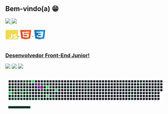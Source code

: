 ##  Bem-vindo(a) 😁

<div>
  <a href="https://github.com/luancdo">
  <img height="180em" src="https://github-readme-stats.vercel.app/api?username=luancdo&show_icons=true&theme=tokyonight&include_all_commits=true&count_private=true"/>
  <img height="180em" src="https://github-readme-stats.vercel.app/api/top-langs/?username=luancdo&layout=compact&langs_count=6&theme=tokyonight"/>
</div>
<div style="display: inline_block"><br>
  <img align="center" alt="Js" height="30" width="40" src="https://raw.githubusercontent.com/devicons/devicon/master/icons/javascript/javascript-plain.svg ">
  <img align="center" alt="HTML" height="30" width="40" src="https://raw.githubusercontent.com/devicons/devicon/master/icons/html5/html5-original.svg ">
  <img align="center" alt="CSS" height="30" width="40" src="https://raw.githubusercontent.com/devicons/devicon/master/icons/css3/css3-original.svg ">
</div>
 
<br>
 
  ### Desenvolvedor Front-End Junior!
 
<div>
   
  <a href="[https://instagram.com/rafaballerini](https://www.instagram.com/luancesardeoliveira?utm_source=ig_web_button_share_sheet&igsh=ZDNlZDc0MzIxNw==)" target="_blank"><img src="https://img.shields.io/badge/-Instagram-%23E4405F?style=for-the-badge&logo=instagram&logoColor=white" target="_blank"></a>
  <a href = "luan.cesar.o@hotmail.com"><img src="https://img.shields.io/badge/-Gmail-%23333?style=for-the-badge&logo=gmail&logoColor=white" target="_blank"></a>
  <a href="linkedin.com/in/luan-cesar-de-oliveira-45a580143/" target="_blank"><img src="https://img.shields.io/badge/-LinkedIn-%230077B5?style=for-the-badge&logo=linkedin&logoColor=white" target="_blank"></a>

 <svg viewBox="-16 -32 880 192" width="880" height="192" xmlns="http://www.w3.org/2000/svg"><desc>Generated with https://github.com/Platane/snk</desc><style>:root{--cb:#1b1f230a;--cs:purple;--ce:#161b22;--c0:#161b22;--c1:#01311f;--c2:#034525;--c3:#0f6d31;--c4:#00c647}.c{shape-rendering:geometricPrecision;fill:var(--ce);stroke-width:1px;stroke:var(--cb);animation:none 40100ms linear infinite;width:12px;height:12px}@keyframes c0{0.24%{fill:var(--c1)}0.26%,100%{fill:var(--ce)}}.c.c0{fill:var(--c1);animation-name:c0}@keyframes c1{0.49%{fill:var(--c1)}0.51%,100%{fill:var(--ce)}}.c.c1{fill:var(--c1);animation-name:c1}@keyframes c2{0.99%{fill:var(--c1)}1.01%,100%{fill:var(--ce)}}.c.c2{fill:var(--c1);animation-name:c2}@keyframes c3{53.36%{fill:var(--c2)}53.38%,100%{fill:var(--ce)}}.c.c3{fill:var(--c2);animation-name:c3}@keyframes c4{52.11%{fill:var(--c1)}52.13%,100%{fill:var(--ce)}}.c.c4{fill:var(--c1);animation-name:c4}@keyframes c5{52.36%{fill:var(--c2)}52.38%,100%{fill:var(--ce)}}.c.c5{fill:var(--c2);animation-name:c5}@keyframes c6{91.01%{fill:var(--c4)}91.03%,100%{fill:var(--ce)}}.c.c6{fill:var(--c4);animation-name:c6}@keyframes c7{37.65%{fill:var(--c1)}37.67%,100%{fill:var(--ce)}}.c.c7{fill:var(--c1);animation-name:c7}@keyframes c8{38.14%{fill:var(--c1)}38.16%,100%{fill:var(--ce)}}.c.c8{fill:var(--c1);animation-name:c8}@keyframes c9{12.46%{fill:var(--c1)}12.48%,100%{fill:var(--ce)}}.c.c9{fill:var(--c1);animation-name:c9}@keyframes ca{1.24%{fill:var(--c1)}1.26%,100%{fill:var(--ce)}}.c.ca{fill:var(--c1);animation-name:ca}@keyframes cb{1.49%{fill:var(--c1)}1.51%,100%{fill:var(--ce)}}.c.cb{fill:var(--c1);animation-name:cb}@keyframes cc{1.74%{fill:var(--c1)}1.76%,100%{fill:var(--ce)}}.c.cc{fill:var(--c1);animation-name:cc}@keyframes cd{52.86%{fill:var(--c2)}52.88%,100%{fill:var(--ce)}}.c.cd{fill:var(--c2);animation-name:cd}@keyframes ce{3.48%{fill:var(--c1)}3.5%,100%{fill:var(--ce)}}.c.ce{fill:var(--c1);animation-name:ce}@keyframes cf{3.73%{fill:var(--c1)}3.75%,100%{fill:var(--ce)}}.c.cf{fill:var(--c1);animation-name:cf}@keyframes cg{62.08%{fill:var(--c2)}62.1%,100%{fill:var(--ce)}}.c.cg{fill:var(--c2);animation-name:cg}@keyframes ch{62.33%{fill:var(--c2)}62.35%,100%{fill:var(--ce)}}.c.ch{fill:var(--c2);animation-name:ch}@keyframes ci{23.68%{fill:var(--c1)}23.7%,100%{fill:var(--ce)}}.c.ci{fill:var(--c1);animation-name:ci}@keyframes cj{24.68%{fill:var(--c1)}24.7%,100%{fill:var(--ce)}}.c.cj{fill:var(--c1);animation-name:cj}@keyframes ck{25.93%{fill:var(--c1)}25.95%,100%{fill:var(--ce)}}.c.ck{fill:var(--c1);animation-name:ck}@keyframes cl{28.67%{fill:var(--c1)}28.69%,100%{fill:var(--ce)}}.c.cl{fill:var(--c1);animation-name:cl}@keyframes cm{33.66%{fill:var(--c1)}33.68%,100%{fill:var(--ce)}}.c.cm{fill:var(--c1);animation-name:cm}@keyframes cn{75.05%{fill:var(--c2)}75.07%,100%{fill:var(--ce)}}.c.cn{fill:var(--c2);animation-name:cn}@keyframes co{19.19%{fill:var(--c1)}19.21%,100%{fill:var(--ce)}}.c.co{fill:var(--c1);animation-name:co}@keyframes cp{12.21%{fill:var(--c1)}12.23%,100%{fill:var(--ce)}}.c.cp{fill:var(--c1);animation-name:cp}@keyframes cq{11.71%{fill:var(--c1)}11.73%,100%{fill:var(--ce)}}.c.cq{fill:var(--c1);animation-name:cq}@keyframes cr{1.99%{fill:var(--c1)}2.01%,100%{fill:var(--ce)}}.c.cr{fill:var(--c1);animation-name:cr}@keyframes cs{2.48%{fill:var(--c1)}2.5%,100%{fill:var(--ce)}}.c.cs{fill:var(--c1);animation-name:cs}@keyframes ct{4.48%{fill:var(--c1)}4.5%,100%{fill:var(--ce)}}.c.ct{fill:var(--c1);animation-name:ct}@keyframes cu{92.76%{fill:var(--c4)}92.78%,100%{fill:var(--ce)}}.c.cu{fill:var(--c4);animation-name:cu}@keyframes cv{63.08%{fill:var(--c2)}63.1%,100%{fill:var(--ce)}}.c.cv{fill:var(--c2);animation-name:cv}@keyframes cw{26.42%{fill:var(--c1)}26.44%,100%{fill:var(--ce)}}.c.cw{fill:var(--c1);animation-name:cw}@keyframes cx{28.42%{fill:var(--c1)}28.44%,100%{fill:var(--ce)}}.c.cx{fill:var(--c1);animation-name:cx}@keyframes cy{74.3%{fill:var(--c2)}74.32%,100%{fill:var(--ce)}}.c.cy{fill:var(--c2);animation-name:cy}@keyframes cz{58.84%{fill:var(--c2)}58.86%,100%{fill:var(--ce)}}.c.cz{fill:var(--c2);animation-name:cz}@keyframes c10{13.46%{fill:var(--c1)}13.48%,100%{fill:var(--ce)}}.c.c10{fill:var(--c1);animation-name:c10}@keyframes c11{13.21%{fill:var(--c1)}13.23%,100%{fill:var(--ce)}}.c.c11{fill:var(--c1);animation-name:c11}@keyframes c12{11.46%{fill:var(--c1)}11.48%,100%{fill:var(--ce)}}.c.c12{fill:var(--c1);animation-name:c12}@keyframes c13{11.21%{fill:var(--c1)}11.23%,100%{fill:var(--ce)}}.c.c13{fill:var(--c1);animation-name:c13}@keyframes c14{54.35%{fill:var(--c2)}54.37%,100%{fill:var(--ce)}}.c.c14{fill:var(--c2);animation-name:c14}@keyframes c15{2.73%{fill:var(--c1)}2.75%,100%{fill:var(--ce)}}.c.c15{fill:var(--c1);animation-name:c15}@keyframes c16{65.58%{fill:var(--c2)}65.6%,100%{fill:var(--ce)}}.c.c16{fill:var(--c2);animation-name:c16}@keyframes c17{4.98%{fill:var(--c1)}5%,100%{fill:var(--ce)}}.c.c17{fill:var(--c1);animation-name:c17}@keyframes c18{5.23%{fill:var(--c1)}5.25%,100%{fill:var(--ce)}}.c.c18{fill:var(--c1);animation-name:c18}@keyframes c19{94.75%{fill:var(--c4)}94.77%,100%{fill:var(--ce)}}.c.c19{fill:var(--c4);animation-name:c19}@keyframes c1a{26.67%{fill:var(--c1)}26.69%,100%{fill:var(--ce)}}.c.c1a{fill:var(--c1);animation-name:c1a}@keyframes c1b{34.9%{fill:var(--c1)}34.92%,100%{fill:var(--ce)}}.c.c1b{fill:var(--c1);animation-name:c1b}@keyframes c1c{88.02%{fill:var(--c4)}88.04%,100%{fill:var(--ce)}}.c.c1c{fill:var(--c4);animation-name:c1c}@keyframes c1d{87.77%{fill:var(--c3)}87.79%,100%{fill:var(--ce)}}.c.c1d{fill:var(--c3);animation-name:c1d}@keyframes c1e{13.71%{fill:var(--c1)}13.73%,100%{fill:var(--ce)}}.c.c1e{fill:var(--c1);animation-name:c1e}@keyframes c1f{87.02%{fill:var(--c3)}87.04%,100%{fill:var(--ce)}}.c.c1f{fill:var(--c3);animation-name:c1f}@keyframes c1g{10.96%{fill:var(--c1)}10.98%,100%{fill:var(--ce)}}.c.c1g{fill:var(--c1);animation-name:c1g}@keyframes c1h{54.6%{fill:var(--c2)}54.62%,100%{fill:var(--ce)}}.c.c1h{fill:var(--c2);animation-name:c1h}@keyframes c1i{54.85%{fill:var(--c2)}54.87%,100%{fill:var(--ce)}}.c.c1i{fill:var(--c2);animation-name:c1i}@keyframes c1j{8.47%{fill:var(--c1)}8.49%,100%{fill:var(--ce)}}.c.c1j{fill:var(--c1);animation-name:c1j}@keyframes c1k{29.92%{fill:var(--c1)}29.94%,100%{fill:var(--ce)}}.c.c1k{fill:var(--c1);animation-name:c1k}@keyframes c1l{39.89%{fill:var(--c1)}39.91%,100%{fill:var(--ce)}}.c.c1l{fill:var(--c1);animation-name:c1l}@keyframes c1m{14.7%{fill:var(--c1)}14.72%,100%{fill:var(--ce)}}.c.c1m{fill:var(--c1);animation-name:c1m}@keyframes c1n{14.45%{fill:var(--c1)}14.47%,100%{fill:var(--ce)}}.c.c1n{fill:var(--c1);animation-name:c1n}@keyframes c1o{56.35%{fill:var(--c2)}56.37%,100%{fill:var(--ce)}}.c.c1o{fill:var(--c2);animation-name:c1o}@keyframes c1p{10.71%{fill:var(--c1)}10.73%,100%{fill:var(--ce)}}.c.c1p{fill:var(--c1);animation-name:c1p}@keyframes c1q{10.21%{fill:var(--c1)}10.23%,100%{fill:var(--ce)}}.c.c1q{fill:var(--c1);animation-name:c1q}@keyframes c1r{7.97%{fill:var(--c1)}7.99%,100%{fill:var(--ce)}}.c.c1r{fill:var(--c1);animation-name:c1r}@keyframes c1s{93.51%{fill:var(--c4)}93.53%,100%{fill:var(--ce)}}.c.c1s{fill:var(--c4);animation-name:c1s}@keyframes c1t{5.98%{fill:var(--c1)}6%,100%{fill:var(--ce)}}.c.c1t{fill:var(--c1);animation-name:c1t}@keyframes c1u{64.08%{fill:var(--c2)}64.1%,100%{fill:var(--ce)}}.c.c1u{fill:var(--c2);animation-name:c1u}@keyframes c1v{35.4%{fill:var(--c1)}35.42%,100%{fill:var(--ce)}}.c.c1v{fill:var(--c1);animation-name:c1v}@keyframes c1w{15.2%{fill:var(--c1)}15.22%,100%{fill:var(--ce)}}.c.c1w{fill:var(--c1);animation-name:c1w}@keyframes c1x{14.95%{fill:var(--c1)}14.97%,100%{fill:var(--ce)}}.c.c1x{fill:var(--c1);animation-name:c1x}@keyframes c1y{57.1%{fill:var(--c2)}57.12%,100%{fill:var(--ce)}}.c.c1y{fill:var(--c2);animation-name:c1y}@keyframes c1z{16.45%{fill:var(--c1)}16.47%,100%{fill:var(--ce)}}.c.c1z{fill:var(--c1);animation-name:c1z}@keyframes c20{16.7%{fill:var(--c1)}16.72%,100%{fill:var(--ce)}}.c.c20{fill:var(--c1);animation-name:c20}@keyframes c21{16.95%{fill:var(--c1)}16.97%,100%{fill:var(--ce)}}.c.c21{fill:var(--c1);animation-name:c21}@keyframes c22{55.35%{fill:var(--c2)}55.37%,100%{fill:var(--ce)}}.c.c22{fill:var(--c2);animation-name:c22}@keyframes c23{9.72%{fill:var(--c1)}9.74%,100%{fill:var(--ce)}}.c.c23{fill:var(--c1);animation-name:c23}@keyframes c24{9.47%{fill:var(--c1)}9.49%,100%{fill:var(--ce)}}.c.c24{fill:var(--c1);animation-name:c24}@keyframes c25{85.03%{fill:var(--c3)}85.05%,100%{fill:var(--ce)}}.c.c25{fill:var(--c3);animation-name:c25}@keyframes c26{6.47%{fill:var(--c1)}6.49%,100%{fill:var(--ce)}}.c.c26{fill:var(--c1);animation-name:c26}@keyframes c27{35.65%{fill:var(--c1)}35.67%,100%{fill:var(--ce)}}.c.c27{fill:var(--c1);animation-name:c27}.u{transform-origin:0 0;transform:scale(0,1);animation:none linear 40100ms infinite}@keyframes u0{0.24%{transform:scale(0.000,1)}0.26%,0.49%{transform:scale(0.018,1)}0.51%,0.99%{transform:scale(0.036,1)}1.01%,1.24%{transform:scale(0.055,1)}1.26%,1.49%{transform:scale(0.073,1)}1.51%,1.74%{transform:scale(0.091,1)}1.76%,1.99%{transform:scale(0.109,1)}2.01%,2.48%{transform:scale(0.127,1)}2.5%,2.73%{transform:scale(0.145,1)}2.75%,3.48%{transform:scale(0.164,1)}3.5%,3.73%{transform:scale(0.182,1)}3.75%,4.48%{transform:scale(0.200,1)}4.5%,4.98%{transform:scale(0.218,1)}5%,5.23%{transform:scale(0.236,1)}5.25%,5.98%{transform:scale(0.255,1)}6%,6.47%{transform:scale(0.273,1)}6.49%,7.97%{transform:scale(0.291,1)}7.99%,8.47%{transform:scale(0.309,1)}8.49%,9.47%{transform:scale(0.327,1)}9.49%,9.72%{transform:scale(0.345,1)}9.74%,10.21%{transform:scale(0.364,1)}10.23%,10.71%{transform:scale(0.382,1)}10.73%,10.96%{transform:scale(0.400,1)}10.98%,11.21%{transform:scale(0.418,1)}11.23%,11.46%{transform:scale(0.436,1)}11.48%,11.71%{transform:scale(0.455,1)}11.73%,12.21%{transform:scale(0.473,1)}12.23%,12.46%{transform:scale(0.491,1)}12.48%,13.21%{transform:scale(0.509,1)}13.23%,13.46%{transform:scale(0.527,1)}13.48%,13.71%{transform:scale(0.545,1)}13.73%,14.45%{transform:scale(0.564,1)}14.47%,14.7%{transform:scale(0.582,1)}14.72%,14.95%{transform:scale(0.600,1)}14.97%,15.2%{transform:scale(0.618,1)}15.22%,16.45%{transform:scale(0.636,1)}16.47%,16.7%{transform:scale(0.655,1)}16.72%,16.95%{transform:scale(0.673,1)}16.97%,19.19%{transform:scale(0.691,1)}19.21%,23.68%{transform:scale(0.709,1)}23.7%,24.68%{transform:scale(0.727,1)}24.7%,25.93%{transform:scale(0.745,1)}25.95%,26.42%{transform:scale(0.764,1)}26.44%,26.67%{transform:scale(0.782,1)}26.69%,28.42%{transform:scale(0.800,1)}28.44%,28.67%{transform:scale(0.818,1)}28.69%,29.92%{transform:scale(0.836,1)}29.94%,33.66%{transform:scale(0.855,1)}33.68%,34.9%{transform:scale(0.873,1)}34.92%,35.4%{transform:scale(0.891,1)}35.42%,35.65%{transform:scale(0.909,1)}35.67%,37.65%{transform:scale(0.927,1)}37.67%,38.14%{transform:scale(0.945,1)}38.16%,39.89%{transform:scale(0.964,1)}39.91%,52.11%{transform:scale(0.982,1)}52.13%,100%{transform:scale(1.000,1)}}.u.u0{fill:var(--c1);animation-name:u0;transform-origin:0.0px 0}@keyframes u1{52.36%{transform:scale(0.000,1)}52.38%,52.86%{transform:scale(0.059,1)}52.88%,53.36%{transform:scale(0.118,1)}53.38%,54.35%{transform:scale(0.176,1)}54.37%,54.6%{transform:scale(0.235,1)}54.62%,54.85%{transform:scale(0.294,1)}54.87%,55.35%{transform:scale(0.353,1)}55.37%,56.35%{transform:scale(0.412,1)}56.37%,57.1%{transform:scale(0.471,1)}57.12%,58.84%{transform:scale(0.529,1)}58.86%,62.08%{transform:scale(0.588,1)}62.1%,62.33%{transform:scale(0.647,1)}62.35%,63.08%{transform:scale(0.706,1)}63.1%,64.08%{transform:scale(0.765,1)}64.1%,65.58%{transform:scale(0.824,1)}65.6%,74.3%{transform:scale(0.882,1)}74.32%,75.05%{transform:scale(0.941,1)}75.07%,100%{transform:scale(1.000,1)}}.u.u1{fill:var(--c2);animation-name:u1;transform-origin:583.0px 0}@keyframes u2{85.03%{transform:scale(0.000,1)}85.05%,87.02%{transform:scale(0.333,1)}87.04%,87.77%{transform:scale(0.667,1)}87.79%,100%{transform:scale(1.000,1)}}.u.u2{fill:var(--c3);animation-name:u2;transform-origin:763.2px 0}@keyframes u3{88.02%{transform:scale(0.000,1)}88.04%,91.01%{transform:scale(0.200,1)}91.03%,92.76%{transform:scale(0.400,1)}92.78%,93.51%{transform:scale(0.600,1)}93.53%,94.75%{transform:scale(0.800,1)}94.77%,100%{transform:scale(1.000,1)}}.u.u3{fill:var(--c4);animation-name:u3;transform-origin:795.0px 0}.s{shape-rendering:geometricPrecision;fill:var(--cs);animation:none linear 40100ms infinite}@keyframes s0{0%,99.75%{transform:translate(0px,-16px)}0.25%{transform:translate(0px,0px)}1%{transform:translate(48px,0px)}1.25%,12.72%,98.5%{transform:translate(48px,16px)}1.75%,20.7%,53.62%{transform:translate(80px,16px)}2%,17.96%,20.95%{transform:translate(80px,32px)}2.49%{transform:translate(112px,32px)}2.74%{transform:translate(112px,48px)}2.99%,90.27%{transform:translate(128px,48px)}3.49%{transform:translate(128px,16px)}3.99%,83.79%{transform:translate(160px,16px)}4.24%,22.19%{transform:translate(160px,32px)}4.74%,66.08%{transform:translate(192px,32px)}4.99%{transform:translate(192px,48px)}5.49%,64.84%{transform:translate(224px,48px)}6.23%,7.23%{transform:translate(224px,96px)}6.48%{transform:translate(240px,96px)}6.73%{transform:translate(240px,112px)}6.98%{transform:translate(224px,112px)}7.73%{transform:translate(192px,96px)}8.23%{transform:translate(192px,64px)}8.98%,85.79%{transform:translate(144px,64px)}9.48%,85.29%{transform:translate(144px,96px)}9.73%{transform:translate(128px,96px)}9.98%{transform:translate(128px,80px)}10.72%{transform:translate(80px,80px)}11.22%{transform:translate(80px,48px)}11.47%,97.76%{transform:translate(64px,48px)}11.72%{transform:translate(64px,32px)}12.22%{transform:translate(32px,32px)}12.47%{transform:translate(32px,16px)}13.22%,58.1%{transform:translate(48px,48px)}13.47%{transform:translate(32px,48px)}13.72%{transform:translate(32px,64px)}13.97%{transform:translate(48px,64px)}14.21%,16.21%{transform:translate(48px,80px)}14.71%{transform:translate(16px,80px)}14.96%{transform:translate(16px,96px)}15.21%{transform:translate(0px,96px)}15.46%{transform:translate(0px,80px)}16.46%,57.36%{transform:translate(48px,96px)}16.96%{transform:translate(80px,96px)}19.2%,59.1%{transform:translate(0px,32px)}19.45%{transform:translate(0px,16px)}22.69%{transform:translate(160px,0px)}23.44%,92.27%{transform:translate(208px,0px)}23.69%{transform:translate(208px,16px)}25.94%{transform:translate(352px,16px)}26.18%{transform:translate(352px,32px)}26.43%{transform:translate(336px,32px)}26.68%{transform:translate(336px,48px)}28.18%{transform:translate(432px,48px)}28.68%{transform:translate(432px,16px)}28.93%{transform:translate(448px,16px)}29.18%{transform:translate(448px,32px)}29.43%{transform:translate(432px,32px)}29.93%{transform:translate(432px,64px)}32.92%{transform:translate(624px,64px)}33.67%{transform:translate(624px,16px)}34.41%{transform:translate(672px,16px)}35.66%{transform:translate(672px,96px)}36.16%{transform:translate(704px,96px)}37.66%{transform:translate(704px,0px)}38.9%{transform:translate(784px,0px)}39.9%{transform:translate(784px,64px)}40.15%{transform:translate(768px,64px)}41.15%{transform:translate(768px,0px)}41.65%{transform:translate(736px,0px)}41.9%{transform:translate(736px,-16px)}51.87%{transform:translate(96px,-16px)}52.12%,53.12%{transform:translate(96px,0px)}52.37%{transform:translate(112px,0px)}52.62%{transform:translate(112px,16px)}52.87%,53.87%{transform:translate(96px,16px)}53.37%{transform:translate(80px,0px)}54.61%{transform:translate(96px,64px)}54.86%{transform:translate(112px,64px)}55.36%{transform:translate(112px,96px)}55.61%{transform:translate(96px,96px)}55.86%{transform:translate(96px,80px)}56.86%{transform:translate(32px,80px)}57.11%{transform:translate(32px,96px)}58.85%,88.28%{transform:translate(0px,48px)}61.85%,65.84%{transform:translate(176px,32px)}62.09%{transform:translate(176px,16px)}62.84%{transform:translate(224px,16px)}63.09%{transform:translate(224px,32px)}63.34%{transform:translate(240px,32px)}64.09%{transform:translate(240px,80px)}64.34%{transform:translate(224px,80px)}65.59%{transform:translate(176px,48px)}66.33%{transform:translate(192px,16px)}74.06%{transform:translate(688px,16px)}74.31%{transform:translate(688px,32px)}74.81%{transform:translate(720px,32px)}75.06%{transform:translate(720px,16px)}85.04%{transform:translate(160px,96px)}88.03%{transform:translate(0px,64px)}91.02%{transform:translate(128px,0px)}93.52%{transform:translate(208px,80px)}94.26%{transform:translate(256px,80px)}94.76%{transform:translate(256px,48px)}98.25%{transform:translate(64px,16px)}99%{transform:translate(48px,-16px)}}.s.s0{transform:translate(0px,-16px);animation-name:s0}@keyframes s1{0%,99.75%{transform:translate(16px,-16px)}0.25%{transform:translate(0px,-16px)}0.5%{transform:translate(0px,0px)}1.25%{transform:translate(48px,0px)}1.5%,12.97%,98.75%{transform:translate(48px,16px)}2%,20.95%,53.87%{transform:translate(80px,16px)}2.24%,18.2%,21.2%{transform:translate(80px,32px)}2.74%{transform:translate(112px,32px)}2.99%{transform:translate(112px,48px)}3.24%,90.52%{transform:translate(128px,48px)}3.74%{transform:translate(128px,16px)}4.24%,84.04%{transform:translate(160px,16px)}4.49%,22.44%{transform:translate(160px,32px)}4.99%,66.33%{transform:translate(192px,32px)}5.24%{transform:translate(192px,48px)}5.74%,65.09%{transform:translate(224px,48px)}6.48%,7.48%{transform:translate(224px,96px)}6.73%{transform:translate(240px,96px)}6.98%{transform:translate(240px,112px)}7.23%{transform:translate(224px,112px)}7.98%{transform:translate(192px,96px)}8.48%{transform:translate(192px,64px)}9.23%,86.03%{transform:translate(144px,64px)}9.73%,85.54%{transform:translate(144px,96px)}9.98%{transform:translate(128px,96px)}10.22%{transform:translate(128px,80px)}10.97%{transform:translate(80px,80px)}11.47%{transform:translate(80px,48px)}11.72%,98%{transform:translate(64px,48px)}11.97%{transform:translate(64px,32px)}12.47%{transform:translate(32px,32px)}12.72%{transform:translate(32px,16px)}13.47%,58.35%{transform:translate(48px,48px)}13.72%{transform:translate(32px,48px)}13.97%{transform:translate(32px,64px)}14.21%{transform:translate(48px,64px)}14.46%,16.46%{transform:translate(48px,80px)}14.96%{transform:translate(16px,80px)}15.21%{transform:translate(16px,96px)}15.46%{transform:translate(0px,96px)}15.71%{transform:translate(0px,80px)}16.71%,57.61%{transform:translate(48px,96px)}17.21%{transform:translate(80px,96px)}19.45%,59.35%{transform:translate(0px,32px)}19.7%{transform:translate(0px,16px)}22.94%{transform:translate(160px,0px)}23.69%,92.52%{transform:translate(208px,0px)}23.94%{transform:translate(208px,16px)}26.18%{transform:translate(352px,16px)}26.43%{transform:translate(352px,32px)}26.68%{transform:translate(336px,32px)}26.93%{transform:translate(336px,48px)}28.43%{transform:translate(432px,48px)}28.93%{transform:translate(432px,16px)}29.18%{transform:translate(448px,16px)}29.43%{transform:translate(448px,32px)}29.68%{transform:translate(432px,32px)}30.17%{transform:translate(432px,64px)}33.17%{transform:translate(624px,64px)}33.92%{transform:translate(624px,16px)}34.66%{transform:translate(672px,16px)}35.91%{transform:translate(672px,96px)}36.41%{transform:translate(704px,96px)}37.91%{transform:translate(704px,0px)}39.15%{transform:translate(784px,0px)}40.15%{transform:translate(784px,64px)}40.4%{transform:translate(768px,64px)}41.4%{transform:translate(768px,0px)}41.9%{transform:translate(736px,0px)}42.14%{transform:translate(736px,-16px)}52.12%{transform:translate(96px,-16px)}52.37%,53.37%{transform:translate(96px,0px)}52.62%{transform:translate(112px,0px)}52.87%{transform:translate(112px,16px)}53.12%,54.11%{transform:translate(96px,16px)}53.62%{transform:translate(80px,0px)}54.86%{transform:translate(96px,64px)}55.11%{transform:translate(112px,64px)}55.61%{transform:translate(112px,96px)}55.86%{transform:translate(96px,96px)}56.11%{transform:translate(96px,80px)}57.11%{transform:translate(32px,80px)}57.36%{transform:translate(32px,96px)}59.1%,88.53%{transform:translate(0px,48px)}62.09%,66.08%{transform:translate(176px,32px)}62.34%{transform:translate(176px,16px)}63.09%{transform:translate(224px,16px)}63.34%{transform:translate(224px,32px)}63.59%{transform:translate(240px,32px)}64.34%{transform:translate(240px,80px)}64.59%{transform:translate(224px,80px)}65.84%{transform:translate(176px,48px)}66.58%{transform:translate(192px,16px)}74.31%{transform:translate(688px,16px)}74.56%{transform:translate(688px,32px)}75.06%{transform:translate(720px,32px)}75.31%{transform:translate(720px,16px)}85.29%{transform:translate(160px,96px)}88.28%{transform:translate(0px,64px)}91.27%{transform:translate(128px,0px)}93.77%{transform:translate(208px,80px)}94.51%{transform:translate(256px,80px)}95.01%{transform:translate(256px,48px)}98.5%{transform:translate(64px,16px)}99.25%{transform:translate(48px,-16px)}}.s.s1{transform:translate(16px,-16px);animation-name:s1}@keyframes s2{0%,99.75%{transform:translate(32px,-16px)}0.5%{transform:translate(0px,-16px)}0.75%{transform:translate(0px,0px)}1.5%{transform:translate(48px,0px)}1.75%,13.22%,99%{transform:translate(48px,16px)}2.24%,21.2%,54.11%{transform:translate(80px,16px)}2.49%,18.45%,21.45%{transform:translate(80px,32px)}2.99%{transform:translate(112px,32px)}3.24%{transform:translate(112px,48px)}3.49%,90.77%{transform:translate(128px,48px)}3.99%{transform:translate(128px,16px)}4.49%,84.29%{transform:translate(160px,16px)}4.74%,22.69%{transform:translate(160px,32px)}5.24%,66.58%{transform:translate(192px,32px)}5.49%{transform:translate(192px,48px)}5.99%,65.34%{transform:translate(224px,48px)}6.73%,7.73%{transform:translate(224px,96px)}6.98%{transform:translate(240px,96px)}7.23%{transform:translate(240px,112px)}7.48%{transform:translate(224px,112px)}8.23%{transform:translate(192px,96px)}8.73%{transform:translate(192px,64px)}9.48%,86.28%{transform:translate(144px,64px)}9.98%,85.79%{transform:translate(144px,96px)}10.22%{transform:translate(128px,96px)}10.47%{transform:translate(128px,80px)}11.22%{transform:translate(80px,80px)}11.72%{transform:translate(80px,48px)}11.97%,98.25%{transform:translate(64px,48px)}12.22%{transform:translate(64px,32px)}12.72%{transform:translate(32px,32px)}12.97%{transform:translate(32px,16px)}13.72%,58.6%{transform:translate(48px,48px)}13.97%{transform:translate(32px,48px)}14.21%{transform:translate(32px,64px)}14.46%{transform:translate(48px,64px)}14.71%,16.71%{transform:translate(48px,80px)}15.21%{transform:translate(16px,80px)}15.46%{transform:translate(16px,96px)}15.71%{transform:translate(0px,96px)}15.96%{transform:translate(0px,80px)}16.96%,57.86%{transform:translate(48px,96px)}17.46%{transform:translate(80px,96px)}19.7%,59.6%{transform:translate(0px,32px)}19.95%{transform:translate(0px,16px)}23.19%{transform:translate(160px,0px)}23.94%,92.77%{transform:translate(208px,0px)}24.19%{transform:translate(208px,16px)}26.43%{transform:translate(352px,16px)}26.68%{transform:translate(352px,32px)}26.93%{transform:translate(336px,32px)}27.18%{transform:translate(336px,48px)}28.68%{transform:translate(432px,48px)}29.18%{transform:translate(432px,16px)}29.43%{transform:translate(448px,16px)}29.68%{transform:translate(448px,32px)}29.93%{transform:translate(432px,32px)}30.42%{transform:translate(432px,64px)}33.42%{transform:translate(624px,64px)}34.16%{transform:translate(624px,16px)}34.91%{transform:translate(672px,16px)}36.16%{transform:translate(672px,96px)}36.66%{transform:translate(704px,96px)}38.15%{transform:translate(704px,0px)}39.4%{transform:translate(784px,0px)}40.4%{transform:translate(784px,64px)}40.65%{transform:translate(768px,64px)}41.65%{transform:translate(768px,0px)}42.14%{transform:translate(736px,0px)}42.39%{transform:translate(736px,-16px)}52.37%{transform:translate(96px,-16px)}52.62%,53.62%{transform:translate(96px,0px)}52.87%{transform:translate(112px,0px)}53.12%{transform:translate(112px,16px)}53.37%,54.36%{transform:translate(96px,16px)}53.87%{transform:translate(80px,0px)}55.11%{transform:translate(96px,64px)}55.36%{transform:translate(112px,64px)}55.86%{transform:translate(112px,96px)}56.11%{transform:translate(96px,96px)}56.36%{transform:translate(96px,80px)}57.36%{transform:translate(32px,80px)}57.61%{transform:translate(32px,96px)}59.35%,88.78%{transform:translate(0px,48px)}62.34%,66.33%{transform:translate(176px,32px)}62.59%{transform:translate(176px,16px)}63.34%{transform:translate(224px,16px)}63.59%{transform:translate(224px,32px)}63.84%{transform:translate(240px,32px)}64.59%{transform:translate(240px,80px)}64.84%{transform:translate(224px,80px)}66.08%{transform:translate(176px,48px)}66.83%{transform:translate(192px,16px)}74.56%{transform:translate(688px,16px)}74.81%{transform:translate(688px,32px)}75.31%{transform:translate(720px,32px)}75.56%{transform:translate(720px,16px)}85.54%{transform:translate(160px,96px)}88.53%{transform:translate(0px,64px)}91.52%{transform:translate(128px,0px)}94.01%{transform:translate(208px,80px)}94.76%{transform:translate(256px,80px)}95.26%{transform:translate(256px,48px)}98.75%{transform:translate(64px,16px)}99.5%{transform:translate(48px,-16px)}}.s.s2{transform:translate(32px,-16px);animation-name:s2}@keyframes s3{0%,99.75%{transform:translate(48px,-16px)}0.75%{transform:translate(0px,-16px)}1%{transform:translate(0px,0px)}1.75%{transform:translate(48px,0px)}2%,13.47%,99.25%{transform:translate(48px,16px)}2.49%,21.45%,54.36%{transform:translate(80px,16px)}2.74%,18.7%,21.7%{transform:translate(80px,32px)}3.24%{transform:translate(112px,32px)}3.49%{transform:translate(112px,48px)}3.74%,91.02%{transform:translate(128px,48px)}4.24%{transform:translate(128px,16px)}4.74%,84.54%{transform:translate(160px,16px)}4.99%,22.94%{transform:translate(160px,32px)}5.49%,66.83%{transform:translate(192px,32px)}5.74%{transform:translate(192px,48px)}6.23%,65.59%{transform:translate(224px,48px)}6.98%,7.98%{transform:translate(224px,96px)}7.23%{transform:translate(240px,96px)}7.48%{transform:translate(240px,112px)}7.73%{transform:translate(224px,112px)}8.48%{transform:translate(192px,96px)}8.98%{transform:translate(192px,64px)}9.73%,86.53%{transform:translate(144px,64px)}10.22%,86.03%{transform:translate(144px,96px)}10.47%{transform:translate(128px,96px)}10.72%{transform:translate(128px,80px)}11.47%{transform:translate(80px,80px)}11.97%{transform:translate(80px,48px)}12.22%,98.5%{transform:translate(64px,48px)}12.47%{transform:translate(64px,32px)}12.97%{transform:translate(32px,32px)}13.22%{transform:translate(32px,16px)}13.97%,58.85%{transform:translate(48px,48px)}14.21%{transform:translate(32px,48px)}14.46%{transform:translate(32px,64px)}14.71%{transform:translate(48px,64px)}14.96%,16.96%{transform:translate(48px,80px)}15.46%{transform:translate(16px,80px)}15.71%{transform:translate(16px,96px)}15.96%{transform:translate(0px,96px)}16.21%{transform:translate(0px,80px)}17.21%,58.1%{transform:translate(48px,96px)}17.71%{transform:translate(80px,96px)}19.95%,59.85%{transform:translate(0px,32px)}20.2%{transform:translate(0px,16px)}23.44%{transform:translate(160px,0px)}24.19%,93.02%{transform:translate(208px,0px)}24.44%{transform:translate(208px,16px)}26.68%{transform:translate(352px,16px)}26.93%{transform:translate(352px,32px)}27.18%{transform:translate(336px,32px)}27.43%{transform:translate(336px,48px)}28.93%{transform:translate(432px,48px)}29.43%{transform:translate(432px,16px)}29.68%{transform:translate(448px,16px)}29.93%{transform:translate(448px,32px)}30.17%{transform:translate(432px,32px)}30.67%{transform:translate(432px,64px)}33.67%{transform:translate(624px,64px)}34.41%{transform:translate(624px,16px)}35.16%{transform:translate(672px,16px)}36.41%{transform:translate(672px,96px)}36.91%{transform:translate(704px,96px)}38.4%{transform:translate(704px,0px)}39.65%{transform:translate(784px,0px)}40.65%{transform:translate(784px,64px)}40.9%{transform:translate(768px,64px)}41.9%{transform:translate(768px,0px)}42.39%{transform:translate(736px,0px)}42.64%{transform:translate(736px,-16px)}52.62%{transform:translate(96px,-16px)}52.87%,53.87%{transform:translate(96px,0px)}53.12%{transform:translate(112px,0px)}53.37%{transform:translate(112px,16px)}53.62%,54.61%{transform:translate(96px,16px)}54.11%{transform:translate(80px,0px)}55.36%{transform:translate(96px,64px)}55.61%{transform:translate(112px,64px)}56.11%{transform:translate(112px,96px)}56.36%{transform:translate(96px,96px)}56.61%{transform:translate(96px,80px)}57.61%{transform:translate(32px,80px)}57.86%{transform:translate(32px,96px)}59.6%,89.03%{transform:translate(0px,48px)}62.59%,66.58%{transform:translate(176px,32px)}62.84%{transform:translate(176px,16px)}63.59%{transform:translate(224px,16px)}63.84%{transform:translate(224px,32px)}64.09%{transform:translate(240px,32px)}64.84%{transform:translate(240px,80px)}65.09%{transform:translate(224px,80px)}66.33%{transform:translate(176px,48px)}67.08%{transform:translate(192px,16px)}74.81%{transform:translate(688px,16px)}75.06%{transform:translate(688px,32px)}75.56%{transform:translate(720px,32px)}75.81%{transform:translate(720px,16px)}85.79%{transform:translate(160px,96px)}88.78%{transform:translate(0px,64px)}91.77%{transform:translate(128px,0px)}94.26%{transform:translate(208px,80px)}95.01%{transform:translate(256px,80px)}95.51%{transform:translate(256px,48px)}99%{transform:translate(64px,16px)}}.s.s3{transform:translate(48px,-16px);animation-name:s3}</style><rect class="c c0" x="2" y="2" rx="2" ry="2"/><rect class="c c1" x="18" y="2" rx="2" ry="2"/><rect class="c" x="34" y="2" rx="2" ry="2"/><rect class="c c2" x="50" y="2" rx="2" ry="2"/><rect class="c" x="66" y="2" rx="2" ry="2"/><rect class="c c3" x="82" y="2" rx="2" ry="2"/><rect class="c c4" x="98" y="2" rx="2" ry="2"/><rect class="c c5" x="114" y="2" rx="2" ry="2"/><rect class="c c6" x="130" y="2" rx="2" ry="2"/><rect class="c" x="146" y="2" rx="2" ry="2"/><rect class="c" x="162" y="2" rx="2" ry="2"/><rect class="c" x="178" y="2" rx="2" ry="2"/><rect class="c" x="194" y="2" rx="2" ry="2"/><rect class="c" x="210" y="2" rx="2" ry="2"/><rect class="c" x="226" y="2" rx="2" ry="2"/><rect class="c" x="242" y="2" rx="2" ry="2"/><rect class="c" x="258" y="2" rx="2" ry="2"/><rect class="c" x="274" y="2" rx="2" ry="2"/><rect class="c" x="290" y="2" rx="2" ry="2"/><rect class="c" x="306" y="2" rx="2" ry="2"/><rect class="c" x="322" y="2" rx="2" ry="2"/><rect class="c" x="338" y="2" rx="2" ry="2"/><rect class="c" x="354" y="2" rx="2" ry="2"/><rect class="c" x="370" y="2" rx="2" ry="2"/><rect class="c" x="386" y="2" rx="2" ry="2"/><rect class="c" x="402" y="2" rx="2" ry="2"/><rect class="c" x="418" y="2" rx="2" ry="2"/><rect class="c" x="434" y="2" rx="2" ry="2"/><rect class="c" x="450" y="2" rx="2" ry="2"/><rect class="c" x="466" y="2" rx="2" ry="2"/><rect class="c" x="482" y="2" rx="2" ry="2"/><rect class="c" x="498" y="2" rx="2" ry="2"/><rect class="c" x="514" y="2" rx="2" ry="2"/><rect class="c" x="530" y="2" rx="2" ry="2"/><rect class="c" x="546" y="2" rx="2" ry="2"/><rect class="c" x="562" y="2" rx="2" ry="2"/><rect class="c" x="578" y="2" rx="2" ry="2"/><rect class="c" x="594" y="2" rx="2" ry="2"/><rect class="c" x="610" y="2" rx="2" ry="2"/><rect class="c" x="626" y="2" rx="2" ry="2"/><rect class="c" x="642" y="2" rx="2" ry="2"/><rect class="c" x="658" y="2" rx="2" ry="2"/><rect class="c" x="674" y="2" rx="2" ry="2"/><rect class="c" x="690" y="2" rx="2" ry="2"/><rect class="c c7" x="706" y="2" rx="2" ry="2"/><rect class="c" x="722" y="2" rx="2" ry="2"/><rect class="c c8" x="738" y="2" rx="2" ry="2"/><rect class="c" x="754" y="2" rx="2" ry="2"/><rect class="c" x="770" y="2" rx="2" ry="2"/><rect class="c" x="786" y="2" rx="2" ry="2"/><rect class="c" x="802" y="2" rx="2" ry="2"/><rect class="c" x="818" y="2" rx="2" ry="2"/><rect class="c" x="834" y="2" rx="2" ry="2"/><rect class="c" x="2" y="18" rx="2" ry="2"/><rect class="c" x="18" y="18" rx="2" ry="2"/><rect class="c c9" x="34" y="18" rx="2" ry="2"/><rect class="c ca" x="50" y="18" rx="2" ry="2"/><rect class="c cb" x="66" y="18" rx="2" ry="2"/><rect class="c cc" x="82" y="18" rx="2" ry="2"/><rect class="c cd" x="98" y="18" rx="2" ry="2"/><rect class="c" x="114" y="18" rx="2" ry="2"/><rect class="c ce" x="130" y="18" rx="2" ry="2"/><rect class="c cf" x="146" y="18" rx="2" ry="2"/><rect class="c" x="162" y="18" rx="2" ry="2"/><rect class="c cg" x="178" y="18" rx="2" ry="2"/><rect class="c ch" x="194" y="18" rx="2" ry="2"/><rect class="c ci" x="210" y="18" rx="2" ry="2"/><rect class="c" x="226" y="18" rx="2" ry="2"/><rect class="c" x="242" y="18" rx="2" ry="2"/><rect class="c" x="258" y="18" rx="2" ry="2"/><rect class="c cj" x="274" y="18" rx="2" ry="2"/><rect class="c" x="290" y="18" rx="2" ry="2"/><rect class="c" x="306" y="18" rx="2" ry="2"/><rect class="c" x="322" y="18" rx="2" ry="2"/><rect class="c" x="338" y="18" rx="2" ry="2"/><rect class="c ck" x="354" y="18" rx="2" ry="2"/><rect class="c" x="370" y="18" rx="2" ry="2"/><rect class="c" x="386" y="18" rx="2" ry="2"/><rect class="c" x="402" y="18" rx="2" ry="2"/><rect class="c" x="418" y="18" rx="2" ry="2"/><rect class="c cl" x="434" y="18" rx="2" ry="2"/><rect class="c" x="450" y="18" rx="2" ry="2"/><rect class="c" x="466" y="18" rx="2" ry="2"/><rect class="c" x="482" y="18" rx="2" ry="2"/><rect class="c" x="498" y="18" rx="2" ry="2"/><rect class="c" x="514" y="18" rx="2" ry="2"/><rect class="c" x="530" y="18" rx="2" ry="2"/><rect class="c" x="546" y="18" rx="2" ry="2"/><rect class="c" x="562" y="18" rx="2" ry="2"/><rect class="c" x="578" y="18" rx="2" ry="2"/><rect class="c" x="594" y="18" rx="2" ry="2"/><rect class="c" x="610" y="18" rx="2" ry="2"/><rect class="c cm" x="626" y="18" rx="2" ry="2"/><rect class="c" x="642" y="18" rx="2" ry="2"/><rect class="c" x="658" y="18" rx="2" ry="2"/><rect class="c" x="674" y="18" rx="2" ry="2"/><rect class="c" x="690" y="18" rx="2" ry="2"/><rect class="c" x="706" y="18" rx="2" ry="2"/><rect class="c cn" x="722" y="18" rx="2" ry="2"/><rect class="c" x="738" y="18" rx="2" ry="2"/><rect class="c" x="754" y="18" rx="2" ry="2"/><rect class="c" x="770" y="18" rx="2" ry="2"/><rect class="c" x="786" y="18" rx="2" ry="2"/><rect class="c" x="802" y="18" rx="2" ry="2"/><rect class="c" x="818" y="18" rx="2" ry="2"/><rect class="c" x="834" y="18" rx="2" ry="2"/><rect class="c co" x="2" y="34" rx="2" ry="2"/><rect class="c" x="18" y="34" rx="2" ry="2"/><rect class="c cp" x="34" y="34" rx="2" ry="2"/><rect class="c" x="50" y="34" rx="2" ry="2"/><rect class="c cq" x="66" y="34" rx="2" ry="2"/><rect class="c cr" x="82" y="34" rx="2" ry="2"/><rect class="c" x="98" y="34" rx="2" ry="2"/><rect class="c cs" x="114" y="34" rx="2" ry="2"/><rect class="c" x="130" y="34" rx="2" ry="2"/><rect class="c" x="146" y="34" rx="2" ry="2"/><rect class="c" x="162" y="34" rx="2" ry="2"/><rect class="c ct" x="178" y="34" rx="2" ry="2"/><rect class="c" x="194" y="34" rx="2" ry="2"/><rect class="c cu" x="210" y="34" rx="2" ry="2"/><rect class="c cv" x="226" y="34" rx="2" ry="2"/><rect class="c" x="242" y="34" rx="2" ry="2"/><rect class="c" x="258" y="34" rx="2" ry="2"/><rect class="c" x="274" y="34" rx="2" ry="2"/><rect class="c" x="290" y="34" rx="2" ry="2"/><rect class="c" x="306" y="34" rx="2" ry="2"/><rect class="c" x="322" y="34" rx="2" ry="2"/><rect class="c cw" x="338" y="34" rx="2" ry="2"/><rect class="c" x="354" y="34" rx="2" ry="2"/><rect class="c" x="370" y="34" rx="2" ry="2"/><rect class="c" x="386" y="34" rx="2" ry="2"/><rect class="c" x="402" y="34" rx="2" ry="2"/><rect class="c" x="418" y="34" rx="2" ry="2"/><rect class="c cx" x="434" y="34" rx="2" ry="2"/><rect class="c" x="450" y="34" rx="2" ry="2"/><rect class="c" x="466" y="34" rx="2" ry="2"/><rect class="c" x="482" y="34" rx="2" ry="2"/><rect class="c" x="498" y="34" rx="2" ry="2"/><rect class="c" x="514" y="34" rx="2" ry="2"/><rect class="c" x="530" y="34" rx="2" ry="2"/><rect class="c" x="546" y="34" rx="2" ry="2"/><rect class="c" x="562" y="34" rx="2" ry="2"/><rect class="c" x="578" y="34" rx="2" ry="2"/><rect class="c" x="594" y="34" rx="2" ry="2"/><rect class="c" x="610" y="34" rx="2" ry="2"/><rect class="c" x="626" y="34" rx="2" ry="2"/><rect class="c" x="642" y="34" rx="2" ry="2"/><rect class="c" x="658" y="34" rx="2" ry="2"/><rect class="c" x="674" y="34" rx="2" ry="2"/><rect class="c cy" x="690" y="34" rx="2" ry="2"/><rect class="c" x="706" y="34" rx="2" ry="2"/><rect class="c" x="722" y="34" rx="2" ry="2"/><rect class="c" x="738" y="34" rx="2" ry="2"/><rect class="c" x="754" y="34" rx="2" ry="2"/><rect class="c" x="770" y="34" rx="2" ry="2"/><rect class="c" x="786" y="34" rx="2" ry="2"/><rect class="c" x="802" y="34" rx="2" ry="2"/><rect class="c" x="818" y="34" rx="2" ry="2"/><rect class="c" x="834" y="34" rx="2" ry="2"/><rect class="c cz" x="2" y="50" rx="2" ry="2"/><rect class="c" x="18" y="50" rx="2" ry="2"/><rect class="c c10" x="34" y="50" rx="2" ry="2"/><rect class="c c11" x="50" y="50" rx="2" ry="2"/><rect class="c c12" x="66" y="50" rx="2" ry="2"/><rect class="c c13" x="82" y="50" rx="2" ry="2"/><rect class="c c14" x="98" y="50" rx="2" ry="2"/><rect class="c c15" x="114" y="50" rx="2" ry="2"/><rect class="c" x="130" y="50" rx="2" ry="2"/><rect class="c" x="146" y="50" rx="2" ry="2"/><rect class="c" x="162" y="50" rx="2" ry="2"/><rect class="c c16" x="178" y="50" rx="2" ry="2"/><rect class="c c17" x="194" y="50" rx="2" ry="2"/><rect class="c c18" x="210" y="50" rx="2" ry="2"/><rect class="c" x="226" y="50" rx="2" ry="2"/><rect class="c" x="242" y="50" rx="2" ry="2"/><rect class="c c19" x="258" y="50" rx="2" ry="2"/><rect class="c" x="274" y="50" rx="2" ry="2"/><rect class="c" x="290" y="50" rx="2" ry="2"/><rect class="c" x="306" y="50" rx="2" ry="2"/><rect class="c" x="322" y="50" rx="2" ry="2"/><rect class="c c1a" x="338" y="50" rx="2" ry="2"/><rect class="c" x="354" y="50" rx="2" ry="2"/><rect class="c" x="370" y="50" rx="2" ry="2"/><rect class="c" x="386" y="50" rx="2" ry="2"/><rect class="c" x="402" y="50" rx="2" ry="2"/><rect class="c" x="418" y="50" rx="2" ry="2"/><rect class="c" x="434" y="50" rx="2" ry="2"/><rect class="c" x="450" y="50" rx="2" ry="2"/><rect class="c" x="466" y="50" rx="2" ry="2"/><rect class="c" x="482" y="50" rx="2" ry="2"/><rect class="c" x="498" y="50" rx="2" ry="2"/><rect class="c" x="514" y="50" rx="2" ry="2"/><rect class="c" x="530" y="50" rx="2" ry="2"/><rect class="c" x="546" y="50" rx="2" ry="2"/><rect class="c" x="562" y="50" rx="2" ry="2"/><rect class="c" x="578" y="50" rx="2" ry="2"/><rect class="c" x="594" y="50" rx="2" ry="2"/><rect class="c" x="610" y="50" rx="2" ry="2"/><rect class="c" x="626" y="50" rx="2" ry="2"/><rect class="c" x="642" y="50" rx="2" ry="2"/><rect class="c" x="658" y="50" rx="2" ry="2"/><rect class="c c1b" x="674" y="50" rx="2" ry="2"/><rect class="c" x="690" y="50" rx="2" ry="2"/><rect class="c" x="706" y="50" rx="2" ry="2"/><rect class="c" x="722" y="50" rx="2" ry="2"/><rect class="c" x="738" y="50" rx="2" ry="2"/><rect class="c" x="754" y="50" rx="2" ry="2"/><rect class="c" x="770" y="50" rx="2" ry="2"/><rect class="c" x="786" y="50" rx="2" ry="2"/><rect class="c" x="802" y="50" rx="2" ry="2"/><rect class="c" x="818" y="50" rx="2" ry="2"/><rect class="c" x="834" y="50" rx="2" ry="2"/><rect class="c c1c" x="2" y="66" rx="2" ry="2"/><rect class="c c1d" x="18" y="66" rx="2" ry="2"/><rect class="c c1e" x="34" y="66" rx="2" ry="2"/><rect class="c" x="50" y="66" rx="2" ry="2"/><rect class="c c1f" x="66" y="66" rx="2" ry="2"/><rect class="c c1g" x="82" y="66" rx="2" ry="2"/><rect class="c c1h" x="98" y="66" rx="2" ry="2"/><rect class="c c1i" x="114" y="66" rx="2" ry="2"/><rect class="c" x="130" y="66" rx="2" ry="2"/><rect class="c" x="146" y="66" rx="2" ry="2"/><rect class="c" x="162" y="66" rx="2" ry="2"/><rect class="c c1j" x="178" y="66" rx="2" ry="2"/><rect class="c" x="194" y="66" rx="2" ry="2"/><rect class="c" x="210" y="66" rx="2" ry="2"/><rect class="c" x="226" y="66" rx="2" ry="2"/><rect class="c" x="242" y="66" rx="2" ry="2"/><rect class="c" x="258" y="66" rx="2" ry="2"/><rect class="c" x="274" y="66" rx="2" ry="2"/><rect class="c" x="290" y="66" rx="2" ry="2"/><rect class="c" x="306" y="66" rx="2" ry="2"/><rect class="c" x="322" y="66" rx="2" ry="2"/><rect class="c" x="338" y="66" rx="2" ry="2"/><rect class="c" x="354" y="66" rx="2" ry="2"/><rect class="c" x="370" y="66" rx="2" ry="2"/><rect class="c" x="386" y="66" rx="2" ry="2"/><rect class="c" x="402" y="66" rx="2" ry="2"/><rect class="c" x="418" y="66" rx="2" ry="2"/><rect class="c c1k" x="434" y="66" rx="2" ry="2"/><rect class="c" x="450" y="66" rx="2" ry="2"/><rect class="c" x="466" y="66" rx="2" ry="2"/><rect class="c" x="482" y="66" rx="2" ry="2"/><rect class="c" x="498" y="66" rx="2" ry="2"/><rect class="c" x="514" y="66" rx="2" ry="2"/><rect class="c" x="530" y="66" rx="2" ry="2"/><rect class="c" x="546" y="66" rx="2" ry="2"/><rect class="c" x="562" y="66" rx="2" ry="2"/><rect class="c" x="578" y="66" rx="2" ry="2"/><rect class="c" x="594" y="66" rx="2" ry="2"/><rect class="c" x="610" y="66" rx="2" ry="2"/><rect class="c" x="626" y="66" rx="2" ry="2"/><rect class="c" x="642" y="66" rx="2" ry="2"/><rect class="c" x="658" y="66" rx="2" ry="2"/><rect class="c" x="674" y="66" rx="2" ry="2"/><rect class="c" x="690" y="66" rx="2" ry="2"/><rect class="c" x="706" y="66" rx="2" ry="2"/><rect class="c" x="722" y="66" rx="2" ry="2"/><rect class="c" x="738" y="66" rx="2" ry="2"/><rect class="c" x="754" y="66" rx="2" ry="2"/><rect class="c" x="770" y="66" rx="2" ry="2"/><rect class="c c1l" x="786" y="66" rx="2" ry="2"/><rect class="c" x="802" y="66" rx="2" ry="2"/><rect class="c" x="818" y="66" rx="2" ry="2"/><rect class="c" x="2" y="82" rx="2" ry="2"/><rect class="c c1m" x="18" y="82" rx="2" ry="2"/><rect class="c c1n" x="34" y="82" rx="2" ry="2"/><rect class="c" x="50" y="82" rx="2" ry="2"/><rect class="c c1o" x="66" y="82" rx="2" ry="2"/><rect class="c c1p" x="82" y="82" rx="2" ry="2"/><rect class="c" x="98" y="82" rx="2" ry="2"/><rect class="c c1q" x="114" y="82" rx="2" ry="2"/><rect class="c" x="130" y="82" rx="2" ry="2"/><rect class="c" x="146" y="82" rx="2" ry="2"/><rect class="c" x="162" y="82" rx="2" ry="2"/><rect class="c" x="178" y="82" rx="2" ry="2"/><rect class="c c1r" x="194" y="82" rx="2" ry="2"/><rect class="c c1s" x="210" y="82" rx="2" ry="2"/><rect class="c c1t" x="226" y="82" rx="2" ry="2"/><rect class="c c1u" x="242" y="82" rx="2" ry="2"/><rect class="c" x="258" y="82" rx="2" ry="2"/><rect class="c" x="274" y="82" rx="2" ry="2"/><rect class="c" x="290" y="82" rx="2" ry="2"/><rect class="c" x="306" y="82" rx="2" ry="2"/><rect class="c" x="322" y="82" rx="2" ry="2"/><rect class="c" x="338" y="82" rx="2" ry="2"/><rect class="c" x="354" y="82" rx="2" ry="2"/><rect class="c" x="370" y="82" rx="2" ry="2"/><rect class="c" x="386" y="82" rx="2" ry="2"/><rect class="c" x="402" y="82" rx="2" ry="2"/><rect class="c" x="418" y="82" rx="2" ry="2"/><rect class="c" x="434" y="82" rx="2" ry="2"/><rect class="c" x="450" y="82" rx="2" ry="2"/><rect class="c" x="466" y="82" rx="2" ry="2"/><rect class="c" x="482" y="82" rx="2" ry="2"/><rect class="c" x="498" y="82" rx="2" ry="2"/><rect class="c" x="514" y="82" rx="2" ry="2"/><rect class="c" x="530" y="82" rx="2" ry="2"/><rect class="c" x="546" y="82" rx="2" ry="2"/><rect class="c" x="562" y="82" rx="2" ry="2"/><rect class="c" x="578" y="82" rx="2" ry="2"/><rect class="c" x="594" y="82" rx="2" ry="2"/><rect class="c" x="610" y="82" rx="2" ry="2"/><rect class="c" x="626" y="82" rx="2" ry="2"/><rect class="c" x="642" y="82" rx="2" ry="2"/><rect class="c" x="658" y="82" rx="2" ry="2"/><rect class="c c1v" x="674" y="82" rx="2" ry="2"/><rect class="c" x="690" y="82" rx="2" ry="2"/><rect class="c" x="706" y="82" rx="2" ry="2"/><rect class="c" x="722" y="82" rx="2" ry="2"/><rect class="c" x="738" y="82" rx="2" ry="2"/><rect class="c" x="754" y="82" rx="2" ry="2"/><rect class="c" x="770" y="82" rx="2" ry="2"/><rect class="c" x="786" y="82" rx="2" ry="2"/><rect class="c" x="802" y="82" rx="2" ry="2"/><rect class="c" x="818" y="82" rx="2" ry="2"/><rect class="c c1w" x="2" y="98" rx="2" ry="2"/><rect class="c c1x" x="18" y="98" rx="2" ry="2"/><rect class="c c1y" x="34" y="98" rx="2" ry="2"/><rect class="c c1z" x="50" y="98" rx="2" ry="2"/><rect class="c c20" x="66" y="98" rx="2" ry="2"/><rect class="c c21" x="82" y="98" rx="2" ry="2"/><rect class="c" x="98" y="98" rx="2" ry="2"/><rect class="c c22" x="114" y="98" rx="2" ry="2"/><rect class="c c23" x="130" y="98" rx="2" ry="2"/><rect class="c c24" x="146" y="98" rx="2" ry="2"/><rect class="c c25" x="162" y="98" rx="2" ry="2"/><rect class="c" x="178" y="98" rx="2" ry="2"/><rect class="c" x="194" y="98" rx="2" ry="2"/><rect class="c" x="210" y="98" rx="2" ry="2"/><rect class="c" x="226" y="98" rx="2" ry="2"/><rect class="c c26" x="242" y="98" rx="2" ry="2"/><rect class="c" x="258" y="98" rx="2" ry="2"/><rect class="c" x="274" y="98" rx="2" ry="2"/><rect class="c" x="290" y="98" rx="2" ry="2"/><rect class="c" x="306" y="98" rx="2" ry="2"/><rect class="c" x="322" y="98" rx="2" ry="2"/><rect class="c" x="338" y="98" rx="2" ry="2"/><rect class="c" x="354" y="98" rx="2" ry="2"/><rect class="c" x="370" y="98" rx="2" ry="2"/><rect class="c" x="386" y="98" rx="2" ry="2"/><rect class="c" x="402" y="98" rx="2" ry="2"/><rect class="c" x="418" y="98" rx="2" ry="2"/><rect class="c" x="434" y="98" rx="2" ry="2"/><rect class="c" x="450" y="98" rx="2" ry="2"/><rect class="c" x="466" y="98" rx="2" ry="2"/><rect class="c" x="482" y="98" rx="2" ry="2"/><rect class="c" x="498" y="98" rx="2" ry="2"/><rect class="c" x="514" y="98" rx="2" ry="2"/><rect class="c" x="530" y="98" rx="2" ry="2"/><rect class="c" x="546" y="98" rx="2" ry="2"/><rect class="c" x="562" y="98" rx="2" ry="2"/><rect class="c" x="578" y="98" rx="2" ry="2"/><rect class="c" x="594" y="98" rx="2" ry="2"/><rect class="c" x="610" y="98" rx="2" ry="2"/><rect class="c" x="626" y="98" rx="2" ry="2"/><rect class="c" x="642" y="98" rx="2" ry="2"/><rect class="c" x="658" y="98" rx="2" ry="2"/><rect class="c c27" x="674" y="98" rx="2" ry="2"/><rect class="c" x="690" y="98" rx="2" ry="2"/><rect class="c" x="706" y="98" rx="2" ry="2"/><rect class="c" x="722" y="98" rx="2" ry="2"/><rect class="c" x="738" y="98" rx="2" ry="2"/><rect class="c" x="754" y="98" rx="2" ry="2"/><rect class="c" x="770" y="98" rx="2" ry="2"/><rect class="c" x="786" y="98" rx="2" ry="2"/><rect class="c" x="802" y="98" rx="2" ry="2"/><rect class="c" x="818" y="98" rx="2" ry="2"/><rect class="u u0" height="12" width="583.6" x="0.0" y="144"/><rect class="u u1" height="12" width="180.8" x="583.0" y="144"/><rect class="u u2" height="12" width="32.4" x="763.2" y="144"/><rect class="u u3" height="12" width="53.6" x="795.0" y="144"/><rect class="s s0" x="0.8" y="0.8" width="14.4" height="14.4" rx="4.5" ry="4.5"/><rect class="s s1" x="1.8" y="1.8" width="12.3" height="12.3" rx="4.1" ry="4.1"/><rect class="s s2" x="2.6" y="2.6" width="10.8" height="10.8" rx="3.6" ry="3.6"/><rect class="s s3" x="3.0" y="3.0" width="9.9" height="9.9" rx="3.3" ry="3.3"/></svg>

</div>
